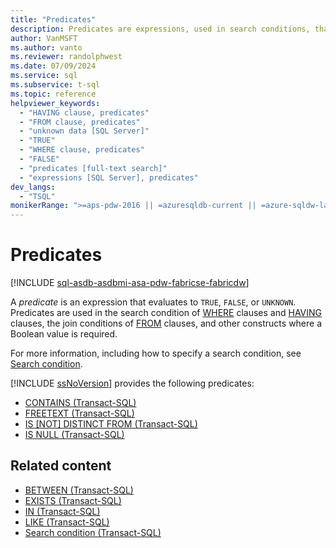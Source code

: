 ```yaml
---
title: "Predicates"
description: Predicates are expressions, used in search conditions, that evaluate to TRUE, FALSE, or UNKNOWN.
author: VanMSFT
ms.author: vanto
ms.reviewer: randolphwest
ms.date: 07/09/2024
ms.service: sql
ms.subservice: t-sql
ms.topic: reference
helpviewer_keywords:
  - "HAVING clause, predicates"
  - "FROM clause, predicates"
  - "unknown data [SQL Server]"
  - "TRUE"
  - "WHERE clause, predicates"
  - "FALSE"
  - "predicates [full-text search]"
  - "expressions [SQL Server], predicates"
dev_langs:
  - "TSQL"
monikerRange: ">=aps-pdw-2016 || =azuresqldb-current || =azure-sqldw-latest || >=sql-server-2016 || >=sql-server-linux-2017 || =azuresqldb-mi-current || =fabric"
---
```

# Predicates

[!INCLUDE [sql-asdb-asdbmi-asa-pdw-fabricse-fabricdw](../../includes/applies-to-version/sql-asdb-asdbmi-asa-pdw-fabricse-fabricdw.md)]

A *predicate* is an expression that evaluates to `TRUE`, `FALSE`, or `UNKNOWN`. Predicates are used in the search condition of [WHERE](where-transact-sql.md) clauses and [HAVING](select-having-transact-sql.md) clauses, the join conditions of [FROM](from-transact-sql.md) clauses, and other constructs where a Boolean value is required.

For more information, including how to specify a search condition, see [Search condition](search-condition-transact-sql.md).

[!INCLUDE [ssNoVersion](../../includes/ssnoversion-md.md)] provides the following predicates:

- [CONTAINS (Transact-SQL)](contains-transact-sql.md)
- [FREETEXT (Transact-SQL)](freetext-transact-sql.md)
- [IS &#91;NOT&#93; DISTINCT FROM (Transact-SQL)](is-distinct-from-transact-sql.md)
- [IS NULL (Transact-SQL)](is-null-transact-sql.md)

## Related content

- [BETWEEN (Transact-SQL)](../language-elements/between-transact-sql.md)
- [EXISTS (Transact-SQL)](../language-elements/exists-transact-sql.md)
- [IN (Transact-SQL)](../language-elements/in-transact-sql.md)
- [LIKE (Transact-SQL)](../language-elements/like-transact-sql.md)
- [Search condition (Transact-SQL)](search-condition-transact-sql.md)
